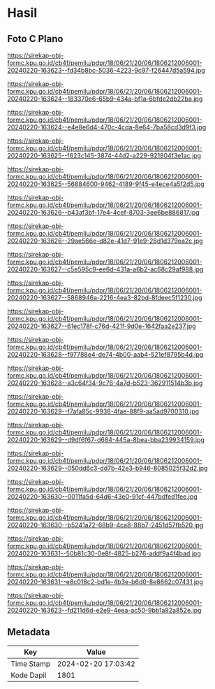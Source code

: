 # Hasil

## Foto C Plano

https://sirekap-obj-formc.kpu.go.id/cb4f/pemilu/pdpr/18/06/21/20/06/1806212006001-20240220-163623--fd34b8bc-5036-4223-9c97-f26447d5a594.jpg

https://sirekap-obj-formc.kpu.go.id/cb4f/pemilu/pdpr/18/06/21/20/06/1806212006001-20240220-163624--183370e6-65b9-434a-bf1a-6bfde2db22ba.jpg

https://sirekap-obj-formc.kpu.go.id/cb4f/pemilu/pdpr/18/06/21/20/06/1806212006001-20240220-163624--e4e8e6d4-470c-4cda-8e64-7ba58cd3d9f3.jpg

https://sirekap-obj-formc.kpu.go.id/cb4f/pemilu/pdpr/18/06/21/20/06/1806212006001-20240220-163625--f623c145-3874-44d2-a229-921804f3e1ac.jpg

https://sirekap-obj-formc.kpu.go.id/cb4f/pemilu/pdpr/18/06/21/20/06/1806212006001-20240220-163625--56884600-9462-4189-9f45-e4ece4a5f2d5.jpg

https://sirekap-obj-formc.kpu.go.id/cb4f/pemilu/pdpr/18/06/21/20/06/1806212006001-20240220-163626--b43af3bf-17e4-4cef-8703-3ee6be886817.jpg

https://sirekap-obj-formc.kpu.go.id/cb4f/pemilu/pdpr/18/06/21/20/06/1806212006001-20240220-163626--29ae566e-d82e-41d7-91e9-28d1d379ea2c.jpg

https://sirekap-obj-formc.kpu.go.id/cb4f/pemilu/pdpr/18/06/21/20/06/1806212006001-20240220-163627--c5e595c9-ee6d-431a-a6b2-ac68c29af988.jpg

https://sirekap-obj-formc.kpu.go.id/cb4f/pemilu/pdpr/18/06/21/20/06/1806212006001-20240220-163627--5868946a-2216-4ea3-82bd-8fdeec5f1230.jpg

https://sirekap-obj-formc.kpu.go.id/cb4f/pemilu/pdpr/18/06/21/20/06/1806212006001-20240220-163627--61ec178f-c76d-421f-9d0e-1642faa2e237.jpg

https://sirekap-obj-formc.kpu.go.id/cb4f/pemilu/pdpr/18/06/21/20/06/1806212006001-20240220-163628--f97788e4-de74-4b00-aab4-521ef8795b4d.jpg

https://sirekap-obj-formc.kpu.go.id/cb4f/pemilu/pdpr/18/06/21/20/06/1806212006001-20240220-163628--a3c64f34-9c76-4a7d-b523-362911514b3b.jpg

https://sirekap-obj-formc.kpu.go.id/cb4f/pemilu/pdpr/18/06/21/20/06/1806212006001-20240220-163629--f7afa85c-9938-4fae-88f9-aa5ad9700310.jpg

https://sirekap-obj-formc.kpu.go.id/cb4f/pemilu/pdpr/18/06/21/20/06/1806212006001-20240220-163629--d9df6f67-d684-445a-8bea-bba239934159.jpg

https://sirekap-obj-formc.kpu.go.id/cb4f/pemilu/pdpr/18/06/21/20/06/1806212006001-20240220-163629--050dd6c3-dd7b-42e3-b946-8085025f32d2.jpg

https://sirekap-obj-formc.kpu.go.id/cb4f/pemilu/pdpr/18/06/21/20/06/1806212006001-20240220-163630--0011fa5d-64d6-43e0-91cf-447bdfed1fee.jpg

https://sirekap-obj-formc.kpu.go.id/cb4f/pemilu/pdpr/18/06/21/20/06/1806212006001-20240220-163630--b5241a72-68b9-4ca8-88b7-2451d57fb520.jpg

https://sirekap-obj-formc.kpu.go.id/cb4f/pemilu/pdpr/18/06/21/20/06/1806212006001-20240220-163631--50b81c30-0e8f-4825-b276-addf9a4f4bad.jpg

https://sirekap-obj-formc.kpu.go.id/cb4f/pemilu/pdpr/18/06/21/20/06/1806212006001-20240220-163631--e8c018c2-bd1e-4b3e-b6d0-8e8662c07431.jpg

https://sirekap-obj-formc.kpu.go.id/cb4f/pemilu/pdpr/18/06/21/20/06/1806212006001-20240220-163623--fd211d6d-e2e9-4eea-ac50-9bb1a92a852e.jpg


## Metadata

| Key        | Value               |
| ---------- | ------------------- |
| Time Stamp | 2024-02-20 17:03:42 |
| Kode Dapil | 1801                |



